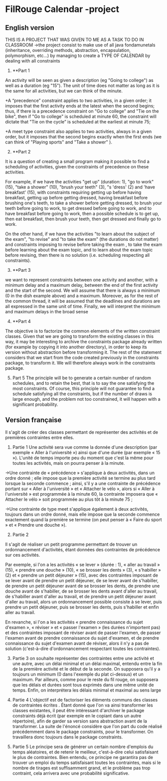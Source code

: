 # FilRouge Calendar -project

## English version
 THIS IS A PROJECT THAT WAS GIVEN TO ME AS A TASK TO DO IN CLASSROOM
 ->the project consist to make use of all java fondamunetals (inheritance, overriding methods, abstraction, encapsulation, polymorphism, etc...)
 by managing to create a TYPE OF CALENDAR by dealing with all constraints
 
 
1. **Part 1

An activity will be seen as given a description (eg "Going to college") as well as a duration (eg "15"). The unit of time does not matter as long as it is the same for all activities, but we can think of the minute.

 +A “precedence” constraint applies to two activities, in a given order; it imposes that the first activity ends at the latest when the second begins; thus, if there is a precedence constraint on "Go to college" and "Tie on the bike", then if "Go to college" is scheduled at minute 60, the constraint will dictate that "Tie on the cycle” is scheduled at the earliest at minute 75;

 +A meet type constraint also applies to two activities, always in a given order, but it imposes that the second begins exactly when the first ends (we can think of "Playing sports" and "Take a shower" ).

2. **Part 2

It is a question of creating a small program making it possible to find a scheduling of activities, given the constraints of precedence on these activities.

For example, if we have the activities "get up" (duration: 1), "go to work" (15), "take a shower" (10), "brush your teeth" (3), "s 'dress' (2) and 'have breakfast' (15), with constraints requiring getting up before having breakfast, getting up before getting dressed, having breakfast before brushing one's teeth, to take a shower before getting dressed, to brush your teeth before going to work, to get dressed before going to work, and to have breakfast before going to work, then a possible schedule is to get up, then eat breakfast, then brush your teeth, then get dressed and finally go to work.

On the other hand, if we have the activities "to learn about the subject of the exam", "to revise" and "to take the exam" (the durations do not matter) and constraints imposing to revise before taking the exam , to take the exam before learning about the exam topic, and to learn about the exam topic before revising, then there is no solution (i.e. scheduling respecting all constraints).

3. **Part 3

we want to represent constraints between one activity and another, with a minimum delay and a maximum delay, between the end of the first activity and the start of the second. We will assume that there is always a minimum (0 in the dish example above) and a maximum. Moreover, as for the rest of the common thread, it will be assumed that the deadlines and durations are all expressed in the same unit of time. Finally, we will interpret the minimum and maximum delays in the broad sense

4. **Part 4

The objective is to factorize the common elements of the written constraint classes. Given that we are going to transform the existing classes in this way, it may be interesting to archive the constraints package already written (for example by copying it into another directory), in order to keep its version without abstraction before transforming it. The rest of the statement considers that we start from the code created previously in the constraints package, to transform it. We will therefore always work in the constraints package.

5. Part 5
The principle will be to generate a certain number of random schedules, and to retain the best, that is to say the one satisfying the most constraints. Of course, this principle will not guarantee to find a schedule satisfying all the constraints, but if the number of draws is large enough, and the problem not too constrained, it will happen with a significant probability.
 
 
 
 
 
## Version française
 
 
 
 Il s'agit de créer des classes permettant de représenter des activités et de premières contraintes entre elles.


1. Partie 1
Une activité sera vue comme la donnée d'une description (par exemple « Aller à l'université ») ainsi que d'une durée (par exemple « 15 »). L'unité de temps importe peu du moment que c'est la même pour toutes les activités, mais on pourra penser à la minute.

->Une contrainte de « précédence » s'applique à deux activités, dans un ordre donné ; elle impose que la première activité se termine au plus tard lorsque    la seconde commence ; ainsi, s'il y a une contrainte de précédence portant sur « Aller à l'université » et « Attacher le vélo », alors si « Aller à l'université » est programmée à la minute 60, la contrainte imposera que « Attacher le vélo » soit programmée au plus tôt à la minute 75 ;

->Une contrainte de type meet s'applique également à deux activités, toujours dans un ordre donné, mais elle impose que la seconde commence exactement        quand la première se termine (on peut penser à « Faire du sport » et « Prendre une douche »).

2. Partie 2

Il s'agit de réaliser un petit programme permettant de trouver un ordonnancement d'activités, étant données des contraintes de précédence sur ces activités.

Par exemple, si l'on a les activités « se lever » (durée : 1), « aller au travail » (15), « prendre une douche » (10), « se brosser les dents » (3), « s'habiller » (2) et « prendre un petit déjeuner » (15), avec des contraintes imposant de se lever avant de prendre un petit déjeuner, de se lever avant de s'habiller, de prendre un petit déjeuner avant de se brosser les dents, de prendre une douche avant de s'habiller, de se brosser les dents avant d'aller au travail, de s'habiller avant d'aller au travail, et de prendre un petit déjeuner avant d'aller au travail, alors un ordonnancement possible consiste à se lever, puis prendre un petit déjeuner, puis se brosser les dents, puis s'habiller et enfin aller au travail.

En revanche, si l'on a les activités « prendre connaissance du sujet d'examen », « réviser » et « passer l'examen » (les durées n'importent pas) et des contraintes imposant de réviser avant de passer l'examen, de passer l'examen avant de prendre connaissance du sujet d'examen, et de prendre connaissance du sujet d'examen avant de réviser, alors il n'y a pas de solution (c'est-à-dire d'ordonnancement respectant toutes les contraintes).

3. Partie 3
on souhaite représenter des contraintes entre une activité et une autre, avec un délai minimal et un délai maximal, entendu entre la fin de la première activité et le début de la seconde. On supposera qu'il y a toujours un minimum (0 dans l'exemple du plat ci-dessus) et un maximum. Par ailleurs, comme pour le reste du fil rouge, on supposera que les délais et durées sont tous exprimés dans une même unité de temps. Enfin, on interprétera les délais minimal et maximal au sens large

4. Partie 4
L'objectif  est de factoriser les éléments communs des classes de contraintes écrites . Étant donné que l'on va ainsi transformer les classes existantes, il peut être intéressant d'archiver le package constraints déjà écrit (par exemple en le copiant dans un autre répertoire), afin de garder sa version sans abstraction avant de la transformer. La suite de l'énoncé considère que l'on part du code réalisé précédemment dans le package constraints, pour le transformer. On travaillera donc toujours dans le package constraints.

5. Partie 5
Le principe sera de générer un certain nombre d'emplois du temps aléatoires, et de retenir le meilleur, c'est-à-dire celui satisfaisant le plus de contraintes. Bien entendu, ce principe ne garantira pas de trouver un emploi du temps satisfaisant toutes les contraintes, mais si le nombre de tirages est suffisamment grand, et le problème pas trop contraint, cela arrivera avec une probabilité significative.


